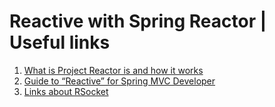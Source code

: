# Reactive with Spring Reactor | Useful links
1. [What is Project Reactor is and how it works](https://speakerdeck.com/olehdokuka/get-reactive-with-project-reactor-and-spring-5) 
2. [Guide to “Reactive” for Spring MVC Developer](https://www.youtube.com/watch?v=IZ2SoXUiS7M)
3. [Links about RSocket](https://github.com/linux-china/awesome-rsocket)